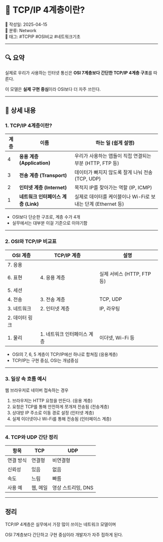 # 📡 TCP/IP 4계층이란?

📅 작성일: 2025-04-15  
📂 분류: Network  
🔖 태그: #TCPIP #OSI비교 #네트워크기초

---

## 🔍 요약

실제로 우리가 사용하는 인터넷 통신은 **OSI 7계층보다 간단한 TCP/IP 4계층 구조**를 따른다.

이 모델은 **실제 구현 중심**이라 OSI보다 더 자주 쓰인다.

---

## 📌 상세 내용

### 1. TCP/IP 4계층이란?

| 계층 | 이름                                | 하는 일 (쉽게 설명)                                          |
| ---- | ----------------------------------- | ------------------------------------------------------------ |
| 4    | **응용 계층 (Application)**         | 우리가 사용하는 앱들이 직접 연결되는 부분 (HTTP, FTP 등)     |
| 3    | **전송 계층 (Transport)**           | 데이터가 빠지지 않도록 잘게 나눠 전송 (TCP, UDP)             |
| 2    | **인터넷 계층 (Internet)**          | 목적지 IP를 찾아가는 역할 (IP, ICMP)                         |
| 1    | **네트워크 인터페이스 계층 (Link)** | 실제로 데이터를 케이블이나 Wi-Fi로 보내는 단계 (Ethernet 등) |

- OSI보다 단순한 구조로, 계층 수가 4개
- 실무에서는 대부분 이걸 기준으로 이야기함

---

### 2. OSI와 TCP/IP 비교표

| OSI 계층       | TCP/IP 계층                 | 설명                       |
| -------------- | --------------------------- | -------------------------- |
| 7. 응용        |                             |                            |
| 6. 표현        | 4. 응용 계층                | 실제 서비스 (HTTP, FTP 등) |
| 5. 세션        |                             |                            |
| 4. 전송        | 3. 전송 계층                | TCP, UDP                   |
| 3. 네트워크    | 2. 인터넷 계층              | IP, 라우팅                 |
| 2. 데이터 링크 |                             |                            |
| 1. 물리        | 1. 네트워크 인터페이스 계층 | 이더넷, Wi-Fi 등           |

- OSI의 7, 6, 5 계층이 TCP/IP에선 하나로 합쳐짐 (응용계층)
- TCP/IP는 구현 중심, OSI는 개념중심

---

### 3. 일상 속 흐름 예시

웹 브라우저로 네이버 접속하는 경우

1. 브라우저는 HTTP 요청을 만든다. (응용 계층)
2. 요청은 TCP를 통해 안전하게 쪼개져 전송됨 (전송계층)
3. 상대방 IP 주소로 이동 경로 설정 (인터넷 계층)
4. 실제 이더넷이나 Wi-Fi를 통해 전송됨 (인터페이스 계층)

---

### 4. TCP와 UDP 간단 정리

| 항목      | TCP      | UDP                |
| --------- | -------- | ------------------ |
| 연결 방식 | 연결형   | 비연결형           |
| 신뢰성    | 있음     | 없음               |
| 속도      | 느림     | 빠름               |
| 사용 예   | 웹, 메일 | 영상 스트리밍, DNS |

---

## 정리

TCP/IP 4계층은 실무에서 가장 많이 쓰이는 네트워크 모델이며

OSI 7계층보다 간단하고 구현 중심이라 개발자가 자주 접하게 된다.
